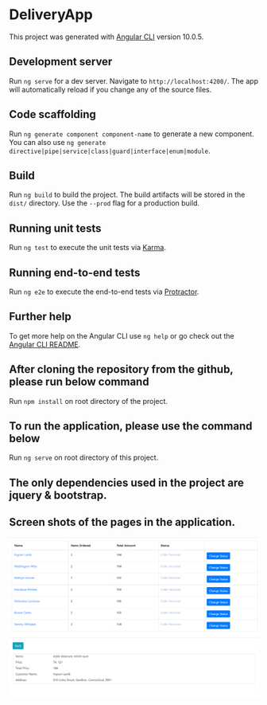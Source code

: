 # DeliveryApp

This project was generated with [Angular CLI](https://github.com/angular/angular-cli) version 10.0.5.

## Development server

Run `ng serve` for a dev server. Navigate to `http://localhost:4200/`. The app will automatically reload if you change any of the source files.

## Code scaffolding

Run `ng generate component component-name` to generate a new component. You can also use `ng generate directive|pipe|service|class|guard|interface|enum|module`.

## Build

Run `ng build` to build the project. The build artifacts will be stored in the `dist/` directory. Use the `--prod` flag for a production build.

## Running unit tests

Run `ng test` to execute the unit tests via [Karma](https://karma-runner.github.io).

## Running end-to-end tests

Run `ng e2e` to execute the end-to-end tests via [Protractor](http://www.protractortest.org/).

## Further help

To get more help on the Angular CLI use `ng help` or go check out the [Angular CLI README](https://github.com/angular/angular-cli/blob/master/README.md).

## After cloning the repository from the github, please run below command

Run `npm install` on root directory of the project.

## To run the application, please use the command below

Run `ng serve` on root directory of this project.

## The only dependencies used in the project are jquery & bootstrap.

## Screen shots of the pages in the application.
!['Orders Page'](src/assets/images/orders.PNG?raw=true "Orders Page")
!['Order Details Page'](src/assets/images/orderdetails.PNG?raw=true "Order Details Page")


